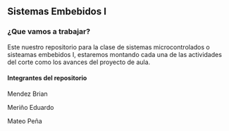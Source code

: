 <h2>Sistemas Embebidos I</h2>
<p>
<h3>¿Que vamos a trabajar?</h3>
</p>
Este nuestro repositorio para la clase de sistemas microcontrolados o sisteamas embebidos I, estaremos montando cada una de las actividades del corte como los avances del proyecto de aula.
<p>
<h4>Integrantes del repositorio</h4>
</p>
<p>Mendez Brian
</p>
<p>Meriño Eduardo
</p>
<p>Mateo Peña
</p>
